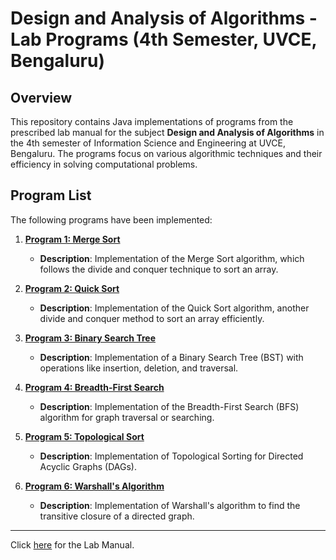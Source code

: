 # Design and Analysis of Algorithms - Lab Programs (4th Semester, UVCE, Bengaluru)

## Overview

This repository contains Java implementations of programs from the prescribed lab manual for the subject **Design and Analysis of Algorithms** in the 4th semester of Information Science and Engineering at UVCE, Bengaluru. The programs focus on various algorithmic techniques and their efficiency in solving computational problems.

## Program List

The following programs have been implemented:

1. [**Program 1: Merge Sort**](./program01/)
   - **Description**: Implementation of the Merge Sort algorithm, which follows the divide and conquer technique to sort an array.

2. [**Program 2: Quick Sort**](./program02/)
   - **Description**: Implementation of the Quick Sort algorithm, another divide and conquer method to sort an array efficiently.

3. [**Program 3: Binary Search Tree**](./program03/)
   - **Description**: Implementation of a Binary Search Tree (BST) with operations like insertion, deletion, and traversal.

4. [**Program 4: Breadth-First Search**](./program04/)
   - **Description**: Implementation of the Breadth-First Search (BFS) algorithm for graph traversal or searching.

5. [**Program 5: Topological Sort**](./program05/)
   - **Description**: Implementation of Topological Sorting for Directed Acyclic Graphs (DAGs).

6. [**Program 6: Warshall's Algorithm**](./program06/)
   - **Description**: Implementation of Warshall's algorithm to find the transitive closure of a directed graph.

----------------------

Click [here](./DaaManual%20-%20Sunil%20Hegde.pdf) for the Lab Manual.
